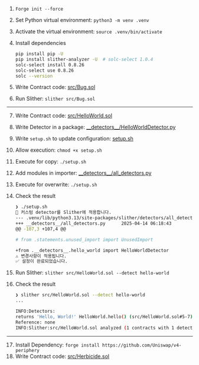 1. `Forge init --force`
2. Set Python virtual environment: `python3 -m venv .venv`
3. Activate the virtual environment: `source .venv/bin/activate`
4. Install dependencies

   ```sh
   pip install pip -U
   pip install slither-analyzer -U  # solc-select 1.0.4
   solc-select install 0.8.26
   solc-select use 0.8.26
   solc --version
   ```

5. Write Contract code: [src/Bug.sol](./src/Bug.sol)
6. Run Slither: `slither src/Bug.sol`

---

7.  Write Contract code: [src/HelloWorld.sol](./src/HelloWorld.sol)
8.  Write Detector in a package: [\_\_detectors\_\_/HelloWorldDetector.py](./__detectors__/hello_world.py)
9.  Write `setup.sh` to update configuration: [setup.sh](./setup.sh)
10. Allow execution: `chmod +x setup.sh`
11. Execute for copy: `./setup.sh`
12. Add modules in importer: [\_\_detectors\_\_/all_detectors.py](./__detectors__/all_detectors.py)
13. Execute for overwrite: `./setup.sh`
14. Check the result

    ```sh
    ❯ ./setup.sh
    🔄 커스텀 detector를 Slither에 적용합니다.
    --- .venv/lib/python3.13/site-packages/slither/detectors/all_detectors.py       2025-04-14 06:18:41
    +++ __detectors__/all_detectors.py      2025-04-14 06:18:43
    @@ -107,3 +107,4 @@

    # from .statements.unused_import import UnusedImport

    +from .__detectors__.hello_world import HelloWorldDetector
    ⚠️ 변경사항이 적용됩니다.
    ✅ 설정이 완료되었습니다.
    ```

15. Run Slither: `slither src/HelloWorld.sol --detect hello-world`
16. Check the result

    ```sh
    ❯ slither src/HelloWorld.sol --detect hello-world
    ...

    INFO:Detectors:
    returns 'Hello, World!' HelloWorld.hello() (src/HelloWorld.sol#5-7)
    Reference: none
    INFO:Slither:src/HelloWorld.sol analyzed (1 contracts with 1 detectors), 1 result(s) found
    ```

---

17. Install Dependency: `forge install https://github.com/Uniswap/v4-periphery`
18. Write Contract code: [src/Herbicide.sol](./src/Herbicide.sol)
